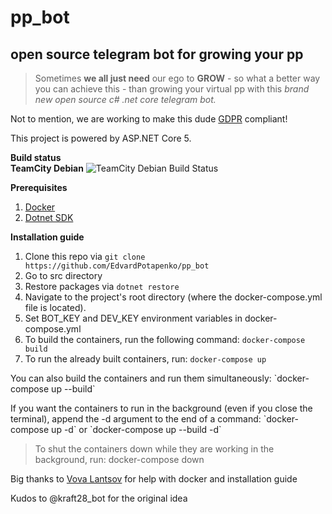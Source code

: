# pp_bot
## open source telegram bot for growing your pp

> Sometimes **we all just need** our ego to **GROW** - so what a better way you can achieve this - than growing your virtual pp with this *brand new open source c# .net core telegram bot.*

Not to mention, we are working to make this dude [GDPR](https://en.wikipedia.org/wiki/General_Data_Protection_Regulation) compliant!

This project is powered by ASP.NET Core 5.

**Build status** <br>
**TeamCity Debian** ![TeamCity Debian Build Status](https://img.shields.io/teamcity/build/s/PpBot_Compile?server=https%3A%2F%2Ftc.vova-lantsov.dev&style=for-the-badge)

**Prerequisites**

1. [Docker](https://docs.docker.com/engine/install/ubuntu/)
2. [Dotnet SDK](https://docs.microsoft.com/en-us/dotnet/core/install/linux)

**Installation guide**

1. Clone this repo via `git clone https://github.com/EdvardPotapenko/pp_bot`
2. Go to src directory
3. Restore packages via `dotnet restore`
4. Navigate to the project's root directory (where the docker-compose.yml file is located).
5. Set BOT_KEY and DEV_KEY environment variables in docker-compose.yml
6. To build the containers, run the following command: `docker-compose build`
7. To run the already built containers, run: `docker-compose up`

<p>You can also build the containers and run them simultaneously: `docker-compose up --build` </p>

<p>If you want the containers to run in the background (even if you close the terminal), append the -d argument to the end of a command: `docker-compose up -d` or `docker-compose up --build -d`</p>

> To shut the containers down while they are working in the background, run: docker-compose down

Big thanks to [Vova Lantsov](https://github.com/vova-lantsov-dev) for help with docker and installation guide

Kudos to @kraft28_bot for the original idea

